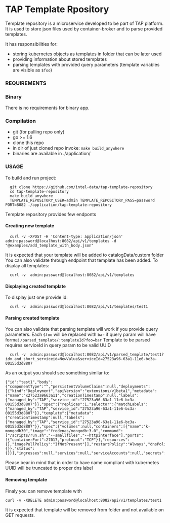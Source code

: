 # TAP Template Rpository

Template repository is a microservice developed to be part of TAP platform. 
It is used to store json files used by container-broker and to parse provided templates.

It has responsibilities for:

* storing kubernetes objects as templates in folder that can be later used
* providing information about stored templates
* parsing templates with provided query parameters (template variables are visible as `$foo`)
 

### REQUIREMENTS

### Binary
There is no requirements for binary app.

### Compilation
* git (for pulling repo only) 
* go >= 1.6
* clone this repo
* in dir of just cloned repo invoke: `make build_anywhere`
* binaries are available in ./application/

### USAGE

To build and run project:

```
  git clone https://github.com/intel-data/tap-template-repository    
  cd tap-template-repository
  make build_anywhere
  TEMPLATE_REPOSITORY_USER=admin TEMPLATE_REPOSITORY_PASS=password PORT=8082 ./application/tap-template-repository
```

Template repository provides few endponts

#### Creating new template 

```
  curl -v -XPOST -H 'Content-type: application/json' admin:password@localhost:8082/api/v1/templates -d "@examples/add_template_with_body.json"
```

It is expected that your template will be added to catalogData/custom folder
You can also validate through endpoint that template has been added.
To display all templates:

```
  curl -v  admin:password@localhost:8082/api/v1/templates
```

#### Displaying created template

To display just one provide id:

```
  curl -v  admin:password@localhost:8082/api/v1/templates/test1
```

#### Parsing created template

You can also validate that parsing template will work if you provide query parameters.
Each `$foo` will be replaced with `bar` if query param will have format `/parsed_template/:templateId?foo=bar`
Template to be parsed requires serviceId in query param to be valid UUID

```
  curl -v  admin:password@localhost:8082/api/v1/parsed_template/test1?idx_and_short_serviceid=NewValue&serviceId=27523a96-63a1-11e6-bc3a-00155d3d8807
```

As an output you should see something similar to:

```
{"id":"test1","body":{"componentType":"","persistentVolumeClaims":null,"deployments":[{"kind":"Deployment","apiVersion":"extensions/v1beta1","metadata":{"name":"x27523a9663a11","creationTimestamp":null,"labels":{"managed_by":"TAP","service_id":"27523a96-63a1-11e6-bc3a-00155d3d8807"}},"spec":{"replicas":1,"selector":{"matchLabels":{"managed_by":"TAP","service_id":"27523a96-63a1-11e6-bc3a-00155d3d8807"}},"template":{"metadata":{"creationTimestamp":null,"labels":{"managed_by":"TAP","service_id":"27523a96-63a1-11e6-bc3a-00155d3d8807"}},"spec":{"volumes":null,"containers":[{"name":"k-mongodb30","image":"frodenas/mongodb:3.0","command":["/scripts/run.sh","--smallfiles","--httpinterface"],"ports":[{"containerPort":27017,"protocol":"TCP"}],"resources":{},"imagePullPolicy":"IfNotPresent"}],"restartPolicy":"Always","dnsPolicy":"ClusterFirst","serviceAccountName":""}},"strategy":{}},"status":{}}],"ingresses":null,"services":null,"serviceAccounts":null,"secrets":null},"hooks":null}
```

Please bear in mind that in order to have name compliant with kubernetes UUID will be truncated to proper dns label

#### Removing template

Finaly you can remove template with

```
curl -v -XDELETE admin:password@localhost:8082/api/v1/templates/test1
```

It is expected that template will be removed from folder and not available on GET requests.